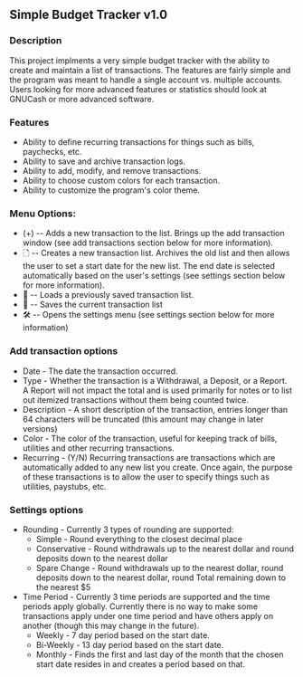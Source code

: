 ## Simple Budget Tracker v1.0

### Description

This project implments a very simple budget tracker with the ability to create and maintain a list of transactions. The features are fairly simple and the program was meant to handle a single account vs. multiple accounts. Users looking for more advanced features or statistics should look at GNUCash or more advanced software.

### Features

* Ability to define recurring transactions for things such as bills, paychecks, etc.
* Ability to save and archive transaction logs.
* Ability to add, modify, and remove transactions.
* Ability to choose custom colors for each transaction.
* Ability to customize the program's color theme.

### Menu Options: 

* (+) -- Adds a new transaction to the list. Brings up the add transaction window (see add transactions section below for more information).
* 🗋 -- Creates a new transaction list. Archives the old list and then allows the user to set a start date for the new list. The end date is selected automatically based on the user's settings (see settings section below for more information).
* 📂 -- Loads a previously saved transaction list.
* 💾 -- Saves the current transaction list
* 🛠 -- Opens the settings menu (see settings section below for more information)

### Add transaction options

* Date - The date the transaction occurred.
* Type - Whether the transaction is a Withdrawal, a Deposit, or a Report. A Report will not impact the total and is used primarily for notes or to list out itemized transactions without them being counted twice.
* Description - A short description of the transaction, entries longer than 64 characters will be truncated (this amount may change in later versions)
* Color - The color of the transaction, useful for keeping track of bills, utilities and other recurring transactions.
* Recurring - (Y/N) Recurring transactions are transactions which are automatically added to any new list you create. Once again, the purpose of these transactions is to allow the user to specify things such as utilities, paystubs, etc.

### Settings options

* Rounding - Currently 3 types of rounding are supported:
  * Simple - Round everything to the closest decimal place
  * Conservative - Round withdrawals up to the nearest dollar and round deposits down to the nearest dollar
  * Spare Change - Round withdrawals up to the nearest dollar, round deposits down to the nearest dollar, round Total remaining down to the nearest $5
* Time Period - Currently 3 time periods are supported and the time periods apply globally. Currently there is no way to make some transactions apply under one time period and have others apply on another (though this may change in the future).
  * Weekly - 7 day period based on the start date.
  * Bi-Weekly - 13 day period based on the start date.
  * Monthly - Finds the first and last day of the month that the chosen start date resides in and creates a period based on that. 
